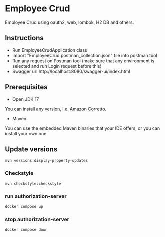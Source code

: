 # Employee Crud
Employee Crud using oauth2, web, lombok, H2 DB and others.

## Instructions
- Run EmployeeCrudApplication class
- Import "EmployeeCrud.postman_collection.json" file into postman tool
- Run any request on Postman tool (make sure that any environment is selected and run Login request before this)
- Swagger url http://localhost:8080/swagger-ui/index.html

## Prerequisites
- Open JDK 17

You can install any version, i.e. [Amazon Corretto](https://docs.aws.amazon.com/corretto/latest/corretto-17-ug/downloads-list.html).

- Maven

You can use the embedded Maven binaries that your IDE offers, or you can install your own one.

## Update versions
```
mvn versions:display-property-updates 
```

### Checkstyle 
```
mvn checkstyle:checkstyle
```

### run authorization-server
```bash
docker compose up
```

### stop authorization-server
```bash
docker compose down
```
